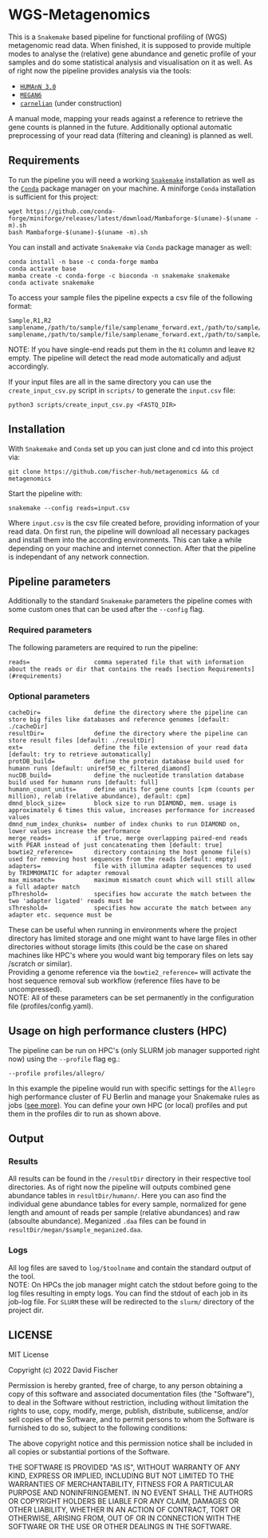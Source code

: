 # WGS-Metagenomics
This is a `Snakemake` based pipeline for functional profiling of (WGS) metagenomic read data.
When finished, it is supposed to provide multiple modes to analyse the (relative) gene abundance and genetic profile of your samples and do some statistical analysis and visualisation on it as well.
As of right now the pipeline provides analysis via the tools:
- [`HUMAnN 3.0`](https://github.com/biobakery/humann)
- [`MEGAN6`](https://uni-tuebingen.de/fakultaeten/mathematisch-naturwissenschaftliche-fakultaet/fachbereiche/informatik/lehrstuehle/algorithms-in-bioinformatics/software/megan6/)
- [`carnelian`](https://github.com/snz20/carnelian) (under construction)

A manual mode, mapping your reads against a reference to retrieve the gene counts is planned in the future.
Additionally optional automatic preprocessing of your read data (filtering and cleaning) is planned as well.

## Requirements
To run the pipeline you will need a working [`Snakemake`](https://snakemake.readthedocs.io/en/stable/) installation as well as the [`Conda`](https://github.com/conda-forge/miniforge) package manager on your machine. A miniforge `Conda` installation is sufficient for this project:

```
wget https://github.com/conda-forge/miniforge/releases/latest/download/Mambaforge-$(uname)-$(uname -m).sh
bash Mambaforge-$(uname)-$(uname -m).sh
```
You can install and activate `Snakemake` via `Conda` package manager as well:

```
conda install -n base -c conda-forge mamba
conda activate base
mamba create -c conda-forge -c bioconda -n snakemake snakemake
conda activate snakemake
```
To access your sample files the pipeline expects a csv file of the following format:

```
Sample,R1,R2
samplename,/path/to/sample/file/samplename_forward.ext,/path/to/sample/file/samplename_reverse.ext
samplename,/path/to/sample/file/samplename_forward.ext,/path/to/sample/file/samplename_reverse.ext
```
NOTE: If you have single-end reads put them in the `R1` column and leave `R2` empty. The pipeline will detect the read mode automatically and adjust accordingly.

If your input files are all in the same directory you can use the `create_input_csv.py` script in `scripts/` to generate the `input.csv` file:
```
python3 scripts/create_input_csv.py <FASTQ_DIR>
```
## Installation
With `Snakemake` and `Conda` set up you can just clone and cd into this project via:
```
git clone https://github.com/fischer-hub/metagenomics && cd metagenomics
```
Start the pipeline with: 
```
snakemake --config reads=input.csv
```
Where `input.csv` is the csv file created before, providing information of your read data. On first run, the pipeline will download all necessary packages and install them into the according environments. This can take a while depending on your machine and internet connection.
After that the pipeline is independant of any network connection.

## Pipeline parameters
Additionally to the standard `Snakemake` parameters the pipeline comes with some custom ones that can be used after the `--config` flag.
### Required parameters
The following parameters are required to run the pipeline:
```
reads=                  comma seperated file that with information about the reads or dir that contains the reads [section Requirements](#requirements)
```
### Optional parameters
```
cacheDir=               define the directory where the pipeline can store big files like databases and reference genomes [default: ./cacheDir]
resultDir=              define the directory where the pipeline can store result files [default: ./resultDir]
ext=                    define the file extension of your read data [default: try to retrieve automatically]
protDB_build=           define the protein database build used for humann runs [default: uniref50_ec_filtered_diamond]
nucDB_build=            define the nucleotide translation database build used for humann runs [default: full]
humann_count_units=     define units for gene counts [cpm (counts per million), relab (relative abundance), default: cpm]
dmnd_block_size=        block size to run DIAMOND, mem. usage is approximately 6 times this value, increases performance for increased values
dmnd_num_index_chunks=  number of index chunks to run DIAMOND on, lower values increase the performance
merge_reads=            if true, merge overlapping paired-end reads with PEAR instead of just concatenating them [default: true]
bowtie2_reference=      directory containing the host genome file(s) used for removing host sequences from the reads [default: empty]
adapters=               file with illumina adapter sequences to used by TRIMMOMATIC for adapter removal
max_mismatch=           maximum mismatch count which will still allow a full adapter match
pThreshold=             specifies how accurate the match between the two 'adapter ligated' reads must be
sThreshold=             specifies how accurate the match between any adapter etc. sequence must be
```
These can be useful when running in environments where the project directory has limited storage and one might want to have large files in other directories without storage limits (this could be the case on shared machines like HPC's where you would want big temporary files on lets say /scratch or similar).\
Providing a genome reference via the `bowtie2_reference=` will activate the host sequence removal sub workflow (reference files have to be uncompressed).\
NOTE: All of these parameters can be set permanently in the configuration file (profiles/config.yaml).

## Usage on high performance clusters (HPC)
The pipeline can be run on HPC's (only SLURM job manager supported right now) using the `--profile` flag eg.:
```
--profile profiles/allegro/
```
In this example the pipeline would run with specific settings for the `Allegro` high performance cluster of FU Berlin and manage your Snakemake rules as jobs ([see more](https://github.com/Snakemake-Profiles/slurm)).
You can define your own HPC (or local) profiles and put them in the profiles dir to run as shown above. 

## Output
### Results
All results can be found in the `/resultDir` directory in their respective tool directories. 
As of right now the pipeline will outputs combined gene abundance tables in `resultDir/humann/`. Here you can aso find the individual gene abundance tables for every sample, normalized for gene length and amount of reads per sample (relative abundances) and raw (absoulte abundance).
Meganized `.daa` files can be found in `resultDir/megan/$sample_meganized.daa`.

### Logs
All log files are saved to `log/$toolname` and contain the standard output of the tool.\
NOTE: On HPCs the job manager might catch the stdout before going to the log files resulting in empty logs. You can find the stdout of each job in its job-log file. For `SLURM` these will be redirected to the `slurm/` directory of the project dir.

## LICENSE

MIT License

Copyright (c) 2022 David Fischer

Permission is hereby granted, free of charge, to any person obtaining a copy
of this software and associated documentation files (the "Software"), to deal
in the Software without restriction, including without limitation the rights
to use, copy, modify, merge, publish, distribute, sublicense, and/or sell
copies of the Software, and to permit persons to whom the Software is
furnished to do so, subject to the following conditions:

The above copyright notice and this permission notice shall be included in all
copies or substantial portions of the Software.

THE SOFTWARE IS PROVIDED "AS IS", WITHOUT WARRANTY OF ANY KIND, EXPRESS OR
IMPLIED, INCLUDING BUT NOT LIMITED TO THE WARRANTIES OF MERCHANTABILITY,
FITNESS FOR A PARTICULAR PURPOSE AND NONINFRINGEMENT. IN NO EVENT SHALL THE
AUTHORS OR COPYRIGHT HOLDERS BE LIABLE FOR ANY CLAIM, DAMAGES OR OTHER
LIABILITY, WHETHER IN AN ACTION OF CONTRACT, TORT OR OTHERWISE, ARISING FROM,
OUT OF OR IN CONNECTION WITH THE SOFTWARE OR THE USE OR OTHER DEALINGS IN THE
SOFTWARE.


